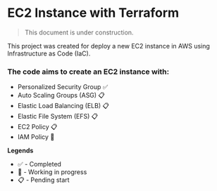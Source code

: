 # EC2 Instance with Terraform

> This document is under construction.

This project was created for deploy a new EC2 instance in AWS using Infrastructure as Code (IaC).

### The code aims to create an EC2 instance with:
- Personalized Security Group :white_check_mark:
- Auto Scaling Groups (ASG) :clipboard:
- Elastic Load Balancing (ELB) :clipboard:
- Elastic File System (EFS) :clipboard:
- EC2 Policy :clipboard:
- IAM Policy :construction:


**Legends**
- :white_check_mark: - Completed
- :construction: - Working in progress
- :clipboard: - Pending start